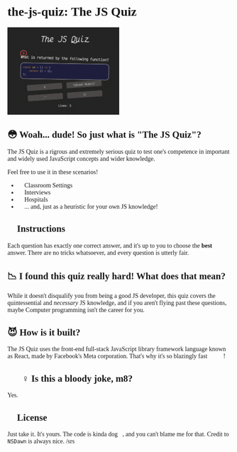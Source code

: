 # the-js-quiz: **The JS Quiz**

<a href="https://nsdawn.dev/the-js-quiz">
    <img 
        src="./src/assets/img/readme-scsh.png" 
        alt="In-game Screenshot"
        style="width: 50%"
    >
</a>

## 😳 Woah... dude! So just what is "The JS Quiz"? 
The JS Quiz is a rigrous and extremely serious quiz to test one's competence in important and widely used JavaScript concepts and wider knowledge. 

Feel free to use it in these scenarios!
- 🚸 Classroom Settings
- 🤝 Interviews
- 🏥 Hospitals
- 🤔 ... and, just as a heuristic for your own JS knowledge!

## 🚀 Instructions
Each question has exactly one correct answer, and it's up to you to choose the **best** answer. There are no tricks whatsoever, and every question is utterly fair.

## 📉 I found this quiz really hard! What does that mean? 
While it doesn't disqualify you from being a good JS developer, this quiz covers the quintessential and _necessary_ JS knowledge, and if you aren't flying past these questions, maybe Computer programming isn't the career for you.

## 😈 How is it built? 
The JS Quiz uses the front-end full-stack JavaScript library framework language known as React, made by Facebook's Meta corporation. That's why it's so blazingly fast 🥵🔥🔥!

## 🙎🏽‍♀️ Is this a bloody joke, m8?
Yes.

## 📖 License
Just take it. It's yours. The code is kinda dog💩, and you can't blame me for that. Credit to `NSDawn` is always nice. /srs


<style>
@font-face {
  font-family: "Fira Code";
  src: url("./src/assets/fonts/FiraCode.ttf");
}

* {
    font-family: "Fira Code";
}

</style>